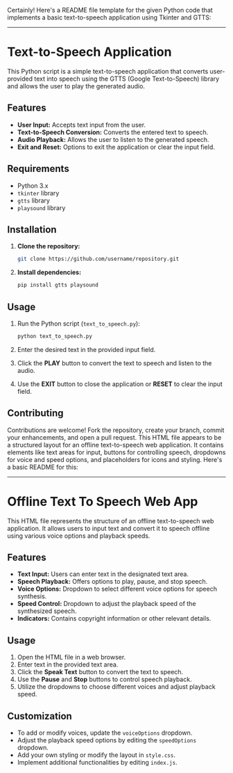 Certainly! Here's a README file template for the given Python code that implements a basic text-to-speech application using Tkinter and GTTS:

---

# Text-to-Speech Application

This Python script is a simple text-to-speech application that converts user-provided text into speech using the GTTS (Google Text-to-Speech) library and allows the user to play the generated audio.

## Features

- **User Input:** Accepts text input from the user.
- **Text-to-Speech Conversion:** Converts the entered text to speech.
- **Audio Playback:** Allows the user to listen to the generated speech.
- **Exit and Reset:** Options to exit the application or clear the input field.

## Requirements

- Python 3.x
- `tkinter` library
- `gtts` library
- `playsound` library

## Installation

1. **Clone the repository:**

   ```bash
   git clone https://github.com/username/repository.git
   ```

2. **Install dependencies:**

   ```bash
   pip install gtts playsound
   ```

## Usage

1. Run the Python script (`text_to_speech.py`):

   ```bash
   python text_to_speech.py
   ```

2. Enter the desired text in the provided input field.
3. Click the **PLAY** button to convert the text to speech and listen to the audio.
4. Use the **EXIT** button to close the application or **RESET** to clear the input field.

## Contributing

Contributions are welcome! Fork the repository, create your branch, commit your enhancements, and open a pull request.
This HTML file appears to be a structured layout for an offline text-to-speech web application. It contains elements like text areas for input, buttons for controlling speech, dropdowns for voice and speed options, and placeholders for icons and styling. Here's a basic README for this:

---

# Offline Text To Speech Web App

This HTML file represents the structure of an offline text-to-speech web application. It allows users to input text and convert it to speech offline using various voice options and playback speeds.

## Features

- **Text Input:** Users can enter text in the designated text area.
- **Speech Playback:** Offers options to play, pause, and stop speech.
- **Voice Options:** Dropdown to select different voice options for speech synthesis.
- **Speed Control:** Dropdown to adjust the playback speed of the synthesized speech.
- **Indicators:** Contains copyright information or other relevant details.

## Usage

1. Open the HTML file in a web browser.
2. Enter text in the provided text area.
3. Click the **Speak Text** button to convert the text to speech.
4. Use the **Pause** and **Stop** buttons to control speech playback.
5. Utilize the dropdowns to choose different voices and adjust playback speed.

## Customization

- To add or modify voices, update the `voiceOptions` dropdown.
- Adjust the playback speed options by editing the `speedOptions` dropdown.
- Add your own styling or modify the layout in `style.css`.
- Implement additional functionalities by editing `index.js`.
